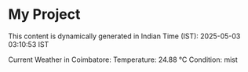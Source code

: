 # My Project

This content is dynamically generated in Indian Time (IST): 2025-05-03 03:10:53 IST


Current Weather in Coimbatore:
Temperature: 24.88 °C
Condition: mist
